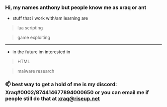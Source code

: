 ### Hi, my names anthony but people know me as xraq or ant

* stuff that i work with/am learning are
> lua scripting

> game exploiting
-------------------------------------------------------------------
- in the future im interested in
 > HTML
 
 > malware research
 

### 📫 best way to get a hold of me is my discord: Xraq#0002/874414677894000650 or you can email me if people still do that at xraq@riseup.net


